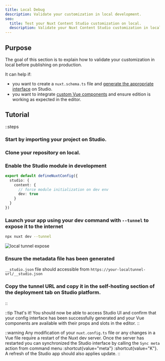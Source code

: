 ```yaml
---
title: Local Debug
description: Validate your customization in local development.
seo:
  title: Test your Nuxt Content Studio customization on local.
  description: Validate your Nuxt Content Studio customization in local development to ensure a smooth edition once deployed.
---
```


## Purpose

The goal of this section is to explain how to validate your customization in local before publishing on production.

It can help if:

- you want to create a `nuxt.schema.ts` file and [generate the appropriate interface](/docs/studio/config) on Studio.
- you want to integrate [custom Vue components](/docs/studio/content) and ensure edition is working as expected in the editor.

## Tutorial

::steps

### Start by importing your project on Studio.

### Clone your repository on local.

### Enable the Studio module in development

```ts [nuxt.config.ts]
export default defineNuxtConfig({
  studio: {
    content: {
      // force module initialization on dev env
      dev: true
    }
  }
})
```

### Launch your app using your dev command with `--tunnel` to expose it to the internet

```bash [Terminal]
npx nuxt dev --tunnel
```

![local tunnel expose](/docs/studio/dev-tunnel.png)

### Ensure the metadata file has been generated

`__studio.json` file should accessible from `https://your-localtunnel-url/__studio.json`



### Copy the tunnel URL and copy it in the self-hosting section of the deployment tab on Studio platform.

::

::tip
That's it! You should now be able to access Studio UI and confirm that your config interface has been successfully generated and your Vue components are available with their props and slots in the editor.
::

::warning
Any modification of your `nuxt.config.ts` file or any changes in a Vue file require a restart of the Nuxt dev server. Once the server has restarted you can synchronized the Studio interface by calling the `Sync meta` action from command menu :shortcut{value="meta"} :shortcut{value="K"}. A refresh of the Studio app should also applies update.
::
